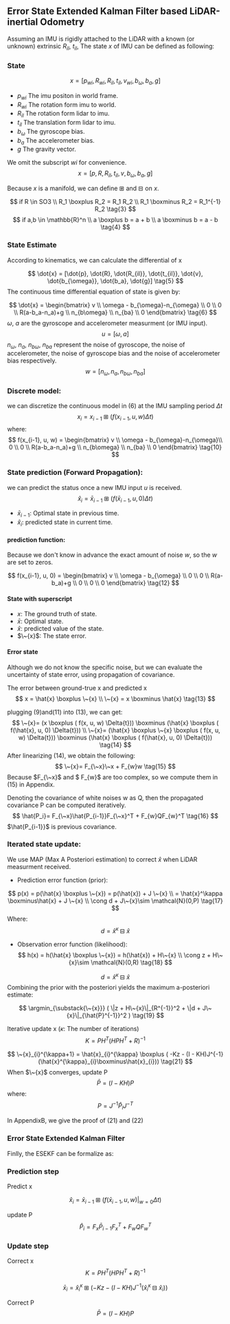 ## Error State Extended Kalman Filter based LiDAR-inertial Odometry

Assuming an IMU is rigidly attached to the LiDAR with a known (or unknown) extrinsic $R_{il}$, $t_{il}$, The state $x$ of IMU can be defined as following:

### State
$$ 
x = [p_{wi}, R_{wi}, R_{il}, t_{il}, v_{wi}, b_{\omega}, b_a, g] \tag{1}
$$

* $p_{wi}$ The imu positon in world frame.
* $R_{wi}$ The rotation form imu to world.
* $R_{il}$ The rotation form lidar to imu.
* $t_{il}$ The translation form lidar to imu.
* $b_{\omega}$ The gyroscope bias.
* $b_a$ The accelerometer bias.
* $g$ The gravity vector.

We omit the subscript $wi$ for convenience.
$$ 
x = [p, R, R_{il}, t_{il}, v, b_{\omega}, b_a, g] \tag{2}
$$

Because $x$ is a manifold, we can define $\boxplus$ and $\boxminus$ on $x$.

$$
if R \in  SO3  \\ 
R_1 \boxplus R_2 = R_1 R_2 \\
R_1 \boxminus R_2 = R_1^{-1} R_2
\tag{3}
$$
$$
if a,b \in \mathbb{R}^n \\ 
a \boxplus b = a + b \\
a \boxminus b = a - b
\tag{4}
$$

### State Estimate
According to kinematics, we can calculate the differential of x

$$ 
\dot{x} = [\dot{p}, \dot{R}, \dot{R_{il}}, \dot{t_{il}}, \dot{v}, \dot{b_{\omega}}, \dot{b_a}, \dot{g}] 
\tag{5}
$$
The continuous time differential equation of state is given by:

$$ 
\dot{x} = 
\begin{bmatrix}
 v \\ 
\omega - b_{\omega}-n_{\omega} \\
 0 \\
 0 \\
 R(a-b_a-n_a)+g \\
 n_{b\omega} \\
 n_{ba} \\
 0
 \end{bmatrix}
 \tag{6}
 $$
$\omega$, $a$ are the gyroscope and accelerometer measurment (or IMU input).
$$
u = [\omega, a]
\tag{7}
$$
$n_{\omega}$, $n_a$, $n_{b\omega}$, $n_{ba}$ represent the noise of gyroscope, the noise of accelerometer, the noise of gyroscope bias and the noise of accelerometer bias respectively.
$$
w = [n_{\omega}, n_a, n_{b\omega}, n_{ba}]
\tag{8}
$$

### Discrete model:
we can discretize the continuous model in (6) at the IMU sampling period $\Delta{t}$
$$ 
x_{i} = x_{i-1} \boxplus ( f(x_{i-1}, u, w) \Delta{t}) 
\tag{9}
$$
where:
$$ 
f(x_{i-1}, u, w) = 
\begin{bmatrix}
 v \\ 
\omega - b_{\omega}-n_{\omega}\\
 0 \\
 0 \\
 R(a-b_a-n_a)+g \\
 n_{b\omega} \\
 n_{ba} \\
 0
 \end{bmatrix} 
 \tag{10}
$$


### State prediction (Forward Propagation):
we can predict the status once a new IMU input $u$ is received.
$$
\hat{x}_{i} = \bar{x}_{i-1} \boxplus ( f(\bar{x}_{i-1}, u, 0) \Delta{t})
 \tag{11}
$$

* $\bar{x}_{i-1}$: Optimal state in previous time.
* $\hat{x}_{i}$: predicted state in current time.

#### prediction function:
Because we don't know in advance the exact amount of noise $w$, so the $w$ are set to zeros. 

$$ 
f(x_{i-1}, u, 0) = 
\begin{bmatrix}
 v \\ 
 \omega - b_{\omega} \\
 0 \\
 0 \\
 R(a-b_a)+g \\
 0 \\
 0 \\
 0
 \end{bmatrix} \tag{12}
$$

####  State with superscript

* $x$: The ground truth of state.
* $\bar{x}$: Optimal state.
* $\hat{x}$: predicted value of the state.
* $\~{x}$: The state error.

####  Error state

Although we do not know the specific noise, but we can evaluate the uncertainty of state error, using propagation of covariance.

The error between ground-true x and predicted x
$$ 
x = \hat{x} \boxplus \~{x} \\
\~{x} = x \boxminus \hat{x} 
\tag{13}
$$

plugging (9)and(11) into (13), we can get:
$$ 
\~{x}= (x \boxplus ( f(x, u, w) \Delta{t})) 
\boxminus 
(\hat{x} \boxplus ( f(\hat{x}, u, 0) \Delta{t}))  \\
\~{x}= (\hat{x} \boxplus \~{x} \boxplus ( f(x, u, w) \Delta{t})) 
\boxminus 
(\hat{x} \boxplus ( f(\hat{x}, u, 0) \Delta{t}))
\tag{14}
$$
After linearizing (14), we obtain the following:
$$
\~{x}= F_{\~x}\~x + F_{w}w 
\tag{15}
$$
Because $F_{\~x}$ and $ F_{w}$ are too complex, so we compute them in (15) in Appendix.

Denoting the covariance of white noises w as Q, then the propagated covariance P  can be computed iteratively.
$$
\hat{P_i}= F_{\~x}\hat{P_{i-1}}F_{\~x}^T +  F_{w}QF_{w}^T 
\tag{16}
$$
$\hat{P_{i-1}}$ is previous covariance.

### Iterated state update:

We use MAP (Max A Posteriori estimation) to correct $\hat{x}$ when LiDAR measurment received.

* Prediction error function  (prior):

$$
p(x) = p(\hat{x} \boxplus \~{x}) = p(\hat{x}) + J \~{x} \\
= \hat{x}^\kappa \boxminus\hat{x} + J \~{x} \\
\cong d + J\~{x}\sim \mathcal{N}(0,P)
\tag{17}
$$
Where:
$$
d=\hat{x}^{\kappa}\boxminus\hat{x}
$$

* Observation error function (likelihood):
$$
h(x) = h(\hat{x} \boxplus \~{x}) = h(\hat{x}) + H\~{x} \\
\cong z + H\~{x}\sim \mathcal{N}(0,R)
\tag{18}
$$

$$
d=\hat{x}^{\kappa}\boxminus\hat{x}
$$
Combining the prior with the posteriori yields the maximum a-posteriori estimate:

$$
\argmin_{\substack{\~{x}}} ( \|z + H\~{x}\|_{R^{-1}}^2 + \|d + J\~{x}\|_{\hat{P}^{-1}}^2  )
\tag{19}
$$

Iterative update x ($\kappa$: The number of iterations)
$$
K=PH^T(HPH^T+R)^{−1}
\tag{20}
$$

$$
\~{x}_{i}^{\kappa+1} = \hat{x}_{i}^{\kappa} \boxplus  ( -Kz - (I - KH)J^{-1} (\hat{x}^{\kappa}_{i}\boxminus\hat{x}_{i})) 
\tag{21}
$$
When $\~{x}$ converges, update P
$$
\bar{P}=(I - KH)P
\tag{22}
$$
where:
$$
P=J^{-1} \hat{P}_{i} J^{-T}
\tag{23}
$$

In AppendixB, we give the proof of (21) and (22)

### Error State Extended Kalman Filter
Finlly, the ESEKF can be formalize as:

### Prediction step
Predict x

$$
\hat{x}_{i} = \bar{x}_{i-1} \boxplus ( f(\bar{x}_{i-1}, u, w)|_{w=0} \Delta{t}) 
\tag{24}
$$

update P 
$$
\hat{P}_{i} = F_x \bar{P}_{i-1}F_x^T + F_w Q F_w^T
\tag{25}
$$

### Update step
Correct x
$$
K=PH^T(HPH^T+R)^{−1}
\tag{27}
$$

$$
\bar{x}_{i} = \hat{x}_{i}^{\kappa} \boxplus  ( -Kz - (I - KH)J^{-1} (\hat{x}^{\kappa}_{i}\boxminus\hat{x}_{i}))
\tag{28}
$$

Correct P 
$$
\bar{P}=(I - KH)P
\tag{29}
$$
